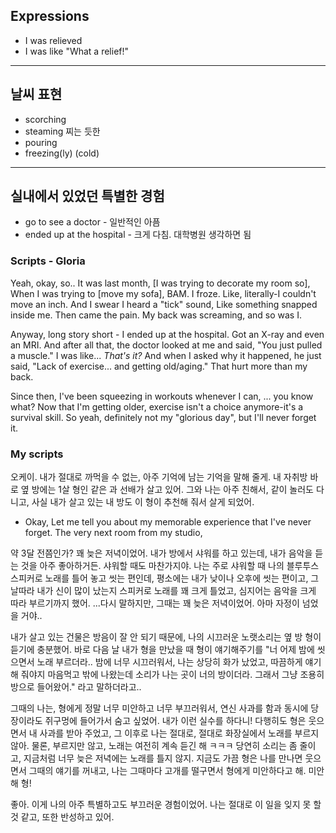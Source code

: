 ## Expressions
- I was relieved
- I was like "What a relief!"

---
## 날씨 표현
- scorching
- steaming 찌는 듯한
- pouring
- freezing(ly) (cold)

---
## 실내에서 있었던 특별한 경험
- go to see a doctor - 일반적인 아픔
- ended up at the hospital - 크게 다침. 대학병원 생각하면 됨

### Scripts - Gloria
Yeah, okay, so.. It was last month, [I was trying to decorate my room so], When I was trying to [move my sofa], BAM. I froze. Like, literally-I couldn't move an inch. And I swear I heard a "tick" sound, Like something snapped inside me. Then came the pain. My back was screaming, and so was I.

Anyway, long story short - I ended up at the hospital. Got an X-ray and even an MRI. And after all that, the doctor looked at me and said, "You just pulled a muscle." I was like... *That's it?* And when I asked why it happened, he just said, "Lack of exercise... and getting old/aging." That hurt more than my back.

Since then, I've been squeezing in workouts whenever I can, ... you know what? Now that I'm getting older, exercise isn't a choice anymore-it's a survival skill. So yeah, definitely not my "glorious day", but I'll never forget it.

### My scripts
오케이. 내가 절대로 까먹을 수 없는, 아주 기억에 남는 기억을 말해 줄게.
내 자취방 바로 옆 방에는 1살 형인 같은 과 선배가 살고 있어.
그와 나는 아주 친해서, 같이 놀러도 다니고, 사실 내가 살고 있는 내 방도 이 형이 추천해 줘서 살게 되었어.
- Okay, Let me tell you about my memorable experience that I've never forget. The very next room from my studio,  

약 3달 전쯤인가? 꽤 늦은 저녁이었어. 내가 방에서 샤워를 하고 있는데, 내가 음악을 듣는 것을 아주 좋아하거든. 샤워할 때도 마찬가지야. 나는 주로 샤워할 때 나의 블루투스 스피커로 노래를 틀어 놓고 씻는 편인데, 평소에는 내가 낮이나 오후에 씻는 편이고, 그날따라 내가 신이 많이 났는지 스피커로 노래를 꽤 크게 틀었고, 심지어는 음악을 크게 따라 부르기까지 했어. ...다시 말하지만, 그때는 꽤 늦은 저녁이었어. 아마 자정이 넘었을 거야..

내가 살고 있는 건물은 방음이 잘 안 되기 때문에, 나의 시끄러운 노랫소리는 옆 방 형이 듣기에 충분했어. 바로 다음 날 내가 형을 만났을 때 형이 얘기해주기를 "너 어제 밤에 씻으면서 노래 부르더라.. 밤에 너무 시끄러워서, 나는 상당히 화가 났었고, 따끔하게 얘기해 줘야지 마음먹고 밖에 나왔는데 소리가 나는 곳이 너의 방이더라. 그래서 그냥 조용히 방으로 들어왔어." 라고 말하더라고..

그때의 나는, 형에게 정말 너무 미안하고 너무 부끄러워서, 연신 사과를 함과 동시에 당장이라도 쥐구멍에 들어가서 숨고 싶었어. 내가 이런 실수를 하다니! 다행히도 형은 웃으면서 내 사과를 받아 주었고, 그 이후로 나는 절대로, 절대로 화장실에서 노래를 부르지 않아. 물론, 부르지만 않고, 노래는 여전히 계속 듣긴 해 ㅋㅋㅋ 당연히 소리는 좀 줄이고, 지금처럼 너무 늦은 저녁에는 노래를 틀지 않지. 지금도 가끔 형은 나를 만나면 웃으면서 그때의 얘기를 꺼내고, 나는 그때마다 고개를 떨구면서 형에게 미안하다고 해. 미안해 형!

좋아. 이게 나의 아주 특별하고도 부끄러운 경험이었어. 나는 절대로 이 일을 잊지 못 할 것 같고, 또한 반성하고 있어. 

